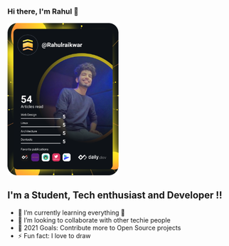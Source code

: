 ### Hi there, I'm Rahul 👋
<a href="https://app.daily.dev/Rahulraikwar"><img src="https://github.com/rahulraikwar00/rahulraikwar00/blob/main/devcard.svg" width="250" alt="Rahul Raikwar's Dev Card"/></a>
## I'm a Student, Tech enthusiast and Developer !!
- 🌱 I’m currently learning everything 🤣
- 👯 I’m looking to collaborate with other techie people
- 🥅 2021 Goals: Contribute more to Open Source projects
- ⚡ Fun fact: I love to draw
